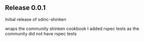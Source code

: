## Release 0.0.1

Initial release of sdinc-shinken

wraps the community shinken cookbook
I added rspec tests as the community did not have rspec tests

